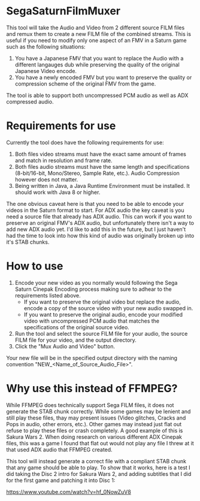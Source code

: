 # SegaSaturnFilmMuxer

This tool will take the Audio and Video from 2 different source FILM files and remux them to create a new FILM file of the combined streams. This is useful if you need to modify only one aspect of an FMV in a Saturn game such as the following situations:

1) You have a Japanese FMV that you want to replace the Audio with a different langauges dub while preserving the quality of the original Japanese Video encode.
2) You have a newly encoded FMV but you want to preserve the quality or compression scheme of the original FMV from the game.

The tool is able to support both uncompressed PCM audio as well as ADX compressed audio.

# Requirements for use

Currently the tool does have the following requirements for use:

1) Both files video streams must have the exact same amount of frames and match in resolution and frame rate.
2) Both files audio streams must have the same length and specifications (8-bit/16-bit, Mono/Stereo, Sample Rate, etc.). Audio Compression however does not matter.
3) Being written in Java, a Java Runtime Environment must be installed. It should work with Java 8 or higher.

The one obvious caveat here is that you need to be able to encode your videos in the Saturn format to start. For ADX audio the key caveat is you need a source file that already has ADX audio. This can work if you want to preserve an original FMV's ADX audio, but unfortunately there isn't a way to add new ADX audio yet. I'd like to add this in the future, but I just haven't had the time to look into how this kind of audio was originally broken up into it's STAB chunks.

# How to use

1) Encode your new video as you normally would following the Sega Saturn Cinepak Encoding process making sure to adhear to the requirements listed above.
    * If you want to preserve the original video but replace the audio, encode a copy of the source video with your new audio swapped in.
    * If you want to preserve the original audio, encode your modified video with uncompressed PCM audio that matches the specifications of the original source video.
2) Run the tool and select the source FILM file for your audio, the source FILM file for your video, and the output directory.
3) Click the "Mux Audio and Video" button.

Your new file will be in the specified output directory with the naming convention "NEW_<Name_of_Source_Audio_File>".

# Why use this instead of FFMPEG?

While FFMPEG does technically support Sega FILM files, it does not generate the STAB chunk correctly. While some games may be lenient and still play these files, thay may present issues (Video glitches, Cracks and Pops in audio, other errors, etc.). Other games may instead just flat out refuse to play these files or crash completely. A good example of this is Sakura Wars 2. When doing research on various different ADX Cinepak files, this was a game I found that flat out would not play any file I threw at it that used ADX audio that FFMPEG created.

This tool will instead generate a correct file with a compliant STAB chunk that any game should be able to play. To show that it works, here is a test I did taking the Disc 2 intro for Sakura Wars 2, and adding subtitles that I did for the first game and patching it into Disc 1:

https://www.youtube.com/watch?v=hf_0NowZuV8
